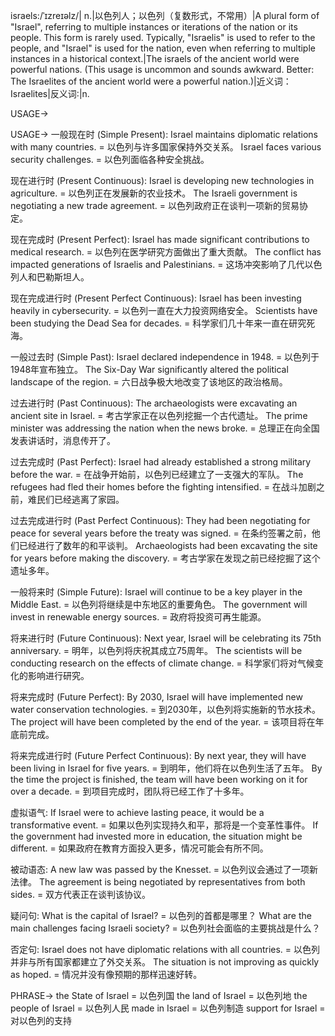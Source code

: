 israels:/ˈɪzreɪəlz/| n.|以色列人；以色列（复数形式，不常用）|A plural form of "Israel", referring to multiple instances or iterations of the nation or its people.  This form is rarely used. Typically, "Israelis" is used to refer to the people, and "Israel" is used for the nation, even when referring to multiple instances in a historical context.|The israels of the ancient world were powerful nations. (This usage is uncommon and sounds awkward.  Better: The Israelites of the ancient world were a powerful nation.)|近义词：Israelites|反义词:|n.

USAGE->

USAGE->
一般现在时 (Simple Present):
Israel maintains diplomatic relations with many countries. = 以色列与许多国家保持外交关系。
Israel faces various security challenges. = 以色列面临各种安全挑战。

现在进行时 (Present Continuous):
Israel is developing new technologies in agriculture. = 以色列正在发展新的农业技术。
The Israeli government is negotiating a new trade agreement. = 以色列政府正在谈判一项新的贸易协定。


现在完成时 (Present Perfect):
Israel has made significant contributions to medical research. = 以色列在医学研究方面做出了重大贡献。
The conflict has impacted generations of Israelis and Palestinians. = 这场冲突影响了几代以色列人和巴勒斯坦人。

现在完成进行时 (Present Perfect Continuous):
Israel has been investing heavily in cybersecurity. = 以色列一直在大力投资网络安全。
Scientists have been studying the Dead Sea for decades. = 科学家们几十年来一直在研究死海。

一般过去时 (Simple Past):
Israel declared independence in 1948. = 以色列于1948年宣布独立。
The Six-Day War significantly altered the political landscape of the region. = 六日战争极大地改变了该地区的政治格局。


过去进行时 (Past Continuous):
The archaeologists were excavating an ancient site in Israel. = 考古学家正在以色列挖掘一个古代遗址。
The prime minister was addressing the nation when the news broke. = 总理正在向全国发表讲话时，消息传开了。

过去完成时 (Past Perfect):
Israel had already established a strong military before the war. = 在战争开始前，以色列已经建立了一支强大的军队。
The refugees had fled their homes before the fighting intensified. = 在战斗加剧之前，难民们已经逃离了家园。

过去完成进行时 (Past Perfect Continuous):
They had been negotiating for peace for several years before the treaty was signed. = 在条约签署之前，他们已经进行了数年的和平谈判。
Archaeologists had been excavating the site for years before making the discovery. = 考古学家在发现之前已经挖掘了这个遗址多年。

一般将来时 (Simple Future):
Israel will continue to be a key player in the Middle East. = 以色列将继续是中东地区的重要角色。
The government will invest in renewable energy sources. = 政府将投资可再生能源。

将来进行时 (Future Continuous):
Next year, Israel will be celebrating its 75th anniversary. = 明年，以色列将庆祝其成立75周年。
The scientists will be conducting research on the effects of climate change. = 科学家们将对气候变化的影响进行研究。


将来完成时 (Future Perfect):
By 2030, Israel will have implemented new water conservation technologies. = 到2030年，以色列将实施新的节水技术。
The project will have been completed by the end of the year. = 该项目将在年底前完成。


将来完成进行时 (Future Perfect Continuous):
By next year, they will have been living in Israel for five years. = 到明年，他们将在以色列生活了五年。
By the time the project is finished, the team will have been working on it for over a decade. = 到项目完成时，团队将已经工作了十多年。

虚拟语气:
If Israel were to achieve lasting peace, it would be a transformative event. = 如果以色列实现持久和平，那将是一个变革性事件。
If the government had invested more in education, the situation might be different. = 如果政府在教育方面投入更多，情况可能会有所不同。

被动语态:
A new law was passed by the Knesset. = 以色列议会通过了一项新法律。
The agreement is being negotiated by representatives from both sides. = 双方代表正在谈判该协议。

疑问句:
What is the capital of Israel? = 以色列的首都是哪里？
What are the main challenges facing Israeli society? = 以色列社会面临的主要挑战是什么？

否定句:
Israel does not have diplomatic relations with all countries. = 以色列并非与所有国家都建立了外交关系。
The situation is not improving as quickly as hoped. = 情况并没有像预期的那样迅速好转。


PHRASE->
the State of Israel = 以色列国
the land of Israel = 以色列地
the people of Israel = 以色列人民
made in Israel = 以色列制造
support for Israel = 对以色列的支持
